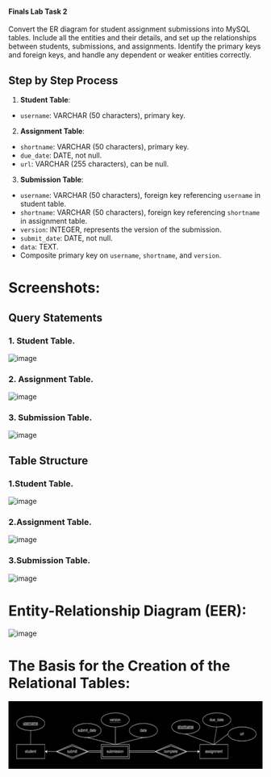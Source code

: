 #### Finals Lab Task 2

Convert the ER diagram for student assignment submissions into MySQL tables. Include all the entities and their details, and set up the relationships between students, submissions, and assignments. Identify the primary keys and foreign keys, and handle any dependent or weaker entities correctly.

## Step by Step Process

1. **Student Table**:  
- `username`: VARCHAR (50 characters), primary key.  

2. **Assignment Table**:  
- `shortname`: VARCHAR (50 characters), primary key.  
- `due_date`: DATE, not null.  
- `url`: VARCHAR (255 characters), can be null.  

3. **Submission Table**:  
- `username`: VARCHAR (50 characters), foreign key referencing `username` in student table.  
- `shortname`: VARCHAR (50 characters), foreign key referencing `shortname` in assignment table.  
- `version`: INTEGER, represents the version of the submission.  
- `submit_date`: DATE, not null.  
- `data`: TEXT.  
- Composite primary key on `username`, `shortname`, and `version`.

# Screenshots:
## Query Statements

### 1. Student Table.
![image](https://github.com/user-attachments/assets/3e80ecc7-5b6e-4a59-80a9-1e2ca3eb43e1)


### 2. Assignment Table.
![image](https://github.com/user-attachments/assets/723bd46a-5b30-4fa0-ae15-795f14d577b2)


### 3. Submission Table.
![image](https://github.com/user-attachments/assets/7a731bc6-9a0d-4263-84e1-65efd47a19ca)


## Table Structure

### 1.Student Table.
![image](https://github.com/user-attachments/assets/6da58762-2549-483f-85b8-664a0748727b)


### 2.Assignment Table.
![image](https://github.com/user-attachments/assets/9b3d9f04-f8f4-4e8b-9f29-31dd000d1b19)

### 3.Submission Table.
![image](https://github.com/user-attachments/assets/8e0ebcfd-9d6e-4ab2-9cf8-abb12eeac60e)



# Entity-Relationship Diagram (EER):
![image](https://github.com/user-attachments/assets/201b36ed-50b8-4174-b5e8-ebc4b0b84f15)

# The Basis for the Creation of the Relational Tables:
![picture](https://github.com/Zomue/Zomue.github.io/blob/main/Image/creation%20of%20relational%20tbl.png)

